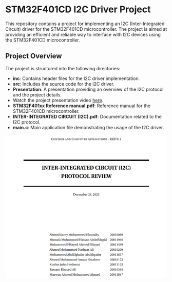 # STM32F401CD I2C Driver Project

This repository contains a project for implementing an I2C (Inter-Integrated Circuit) driver for the STM32F401CD microcontroller. The project is aimed at providing an efficient and reliable way to interface with I2C devices using the STM32F401CD microcontroller.

## Project Overview

The project is structured into the following directories:

- **inc**: Contains header files for the I2C driver implementation.
- **src**: Includes the source code for the I2C driver.
- **Presentation**: A presentation providing an overview of the I2C protocol and the project details.
- Watch the project presentation video [here](https://drive.google.com/drive/u/0/folders/1DnuolwINRnWAq0GdL3hvUC3xwWeP3Zl5).
- **STM32F401xx Reference manual.pdf**: Reference manual for the STM32F401CD microcontroller.
- **INTER-INTEGRATED CIRCUIT (I2C).pdf**: Documentation related to the I2C protocol.
- **main.c**: Main application file demonstrating the usage of the I2C driver.


![team](pic.png)
